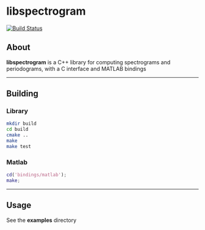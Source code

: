 # libspectrogram

[![Build Status](https://travis-ci.org/frankfishburn/libspectrogram.svg?branch=master)](https://travis-ci.org/frankfishburn/libspectrogram)

## About
**libspectrogram** is a C++ library for computing spectrograms and periodograms, with a C interface and MATLAB bindings

---
## Building
### Library
```bash
mkdir build
cd build
cmake ..
make
make test
```
### Matlab
```Matlab
cd('bindings/matlab');
make;
```

---
## Usage
See the **examples** directory
